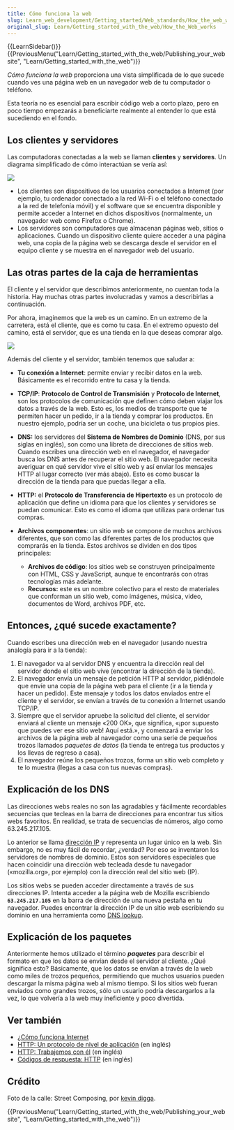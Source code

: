 ```yaml
---
title: Cómo funciona la web
slug: Learn_web_development/Getting_started/Web_standards/How_the_web_works
original_slug: Learn/Getting_started_with_the_web/How_the_Web_works
---
```


{{LearnSidebar()}}{{PreviousMenu("Learn/Getting_started_with_the_web/Publishing_your_website", "Learn/Getting_started_with_the_web")}}

_Cómo funciona la web_ proporciona una vista simplificada de lo que sucede cuando ves una página web en un navegador web de tu computador o teléfono.

Esta teoría no es esencial para escribir código web a corto plazo, pero en poco tiempo empezarás a beneficiarte realmente al entender lo que está sucediendo en el fondo.

## Los clientes y servidores

Las computadoras conectadas a la web se llaman **clientes** y **servidores**. Un diagrama simplificado de cómo interactúan se vería así:

![](simple-client-server.png)

- Los clientes son dispositivos de los usuarios conectados a Internet (por ejemplo, tu ordenador conectado a la red Wi-Fi o el teléfono conectado a la red de telefonía móvil) y el software que se encuentra disponible y permite acceder a Internet en dichos dispositivos (normalmente, un navegador web como Firefox o Chrome).
- Los servidores son computadores que almacenan páginas web, sitios o aplicaciones. Cuando un dispositivo cliente quiere acceder a una página web, una copia de la página web se descarga desde el servidor en el equipo cliente y se muestra en el navegador web del usuario.

## Las otras partes de la caja de herramientas

El cliente y el servidor que describimos anteriormente, no cuentan toda la historia. Hay muchas otras partes involucradas y vamos a describirlas a continuación.

Por ahora, imaginemos que la web es un camino. En un extremo de la carretera, está el cliente, que es como tu casa. En el extremo opuesto del camino, está el servidor, que es una tienda en la que deseas comprar algo.

![](road.jpg)

Además del cliente y el servidor, también tenemos que saludar a:

- **Tu conexión a Internet**: permite enviar y recibir datos en la web. Básicamente es el recorrido entre tu casa y la tienda.
- **TCP/IP**: **Protocolo de Control de Transmisión** y **Protocolo de Internet**, son los protocolos de comunicación que definen cómo deben viajar los datos a través de la web. Esto es, los medios de transporte que te permiten hacer un pedido, ir a la tienda y comprar los productos. En nuestro ejemplo, podría ser un coche, una bicicleta o tus propios pies.
- **DNS:** los servidores del **Sistema de Nombres de Dominio** (DNS, por sus siglas en inglés), son como una libreta de direcciones de sitios web. Cuando escribes una dirección web en el navegador, el navegador busca los DNS antes de recuperar el sitio web. El navegador necesita averiguar en qué servidor vive el sitio web y así enviar los mensajes HTTP al lugar correcto (ver más abajo). Esto es como buscar la dirección de la tienda para que puedas llegar a ella.
- **HTTP:** el **Protocolo de Transferencia de Hipertexto** es un protocolo de aplicación que define un idioma para que los clientes y servidores se puedan comunicar. Esto es como el idioma que utilizas para ordenar tus compras.

- **Archivos componentes**: un sitio web se compone de muchos archivos diferentes, que son como las diferentes partes de los productos que comprarás en la tienda. Estos archivos se dividen en dos tipos principales:
  - **Archivos de código**: los sitios web se construyen principalmente con HTML, CSS y JavaScript, aunque te encontrarás con otras tecnologías más adelante.
  - **Recursos:** este es un nombre colectivo para el resto de materiales que conforman un sitio web, como imágenes, música, video, documentos de Word, archivos PDF, etc.

## Entonces, ¿qué sucede exactamente?

Cuando escribes una dirección web en el navegador (usando nuestra analogía para ir a la tienda):

1. El navegador va al servidor DNS y encuentra la dirección real del servidor donde el sitio web vive (encontrar la dirección de la tienda).
2. El navegador envía un mensaje de petición HTTP al servidor, pidiéndole que envíe una copia de la página web para el cliente (ir a la tienda y hacer un pedido). Este mensaje y todos los datos enviados entre el cliente y el servidor, se envían a través de tu conexión a Internet usando TCP/IP.
3. Siempre que el servidor apruebe la solicitud del cliente, el servidor enviará al cliente un mensaje «200 OK», que significa, «¡por supuesto que puedes ver ese sitio web! Aquí está.», y comenzará a enviar los archivos de la página web al navegador como una serie de pequeños trozos llamados _paquetes de datos_ (la tienda te entrega tus productos y los llevas de regreso a casa).
4. El navegador reúne los pequeños trozos, forma un sitio web completo y te lo muestra (llegas a casa con tus nuevas compras).

## Explicación de los DNS

Las direcciones webs reales no son las agradables y fácilmente recordables secuencias que tecleas en la barra de direcciones para encontrar tus sitios webs favoritos. En realidad, se trata de secuencias de números, algo como 63.245.217.105.

Lo anterior se llama [dirección IP](/es/docs/Glossary/IP_Address) y representa un lugar único en la web. Sin embargo, no es muy fácil de recordar, ¿verdad? Por eso se inventaron los servidores de nombres de dominio. Estos son servidores especiales que hacen coincidir una dirección web tecleada desde tu navegador («mozilla.org», por ejemplo) con la dirección real del sitio web (IP).

Los sitios webs se pueden acceder directamente a través de sus direcciones IP. Intenta acceder a la página web de Mozilla escribiendo **`63.245.217.105`** en la barra de dirección de una nueva pestaña en tu navegador. Puedes encontrar la dirección IP de un sitio web escribiendo su dominio en una herramienta como [DNS lookup](https://www.nslookup.io/website-to-ip-lookup/).

## Explicación de los paquetes

Anteriormente hemos utilizado el término _**paquetes**_ para describir el formato en que los datos se envían desde el servidor al cliente. ¿Qué significa esto? Básicamente, que los datos se envían a través de la web como miles de trozos pequeños, permitiendo que muchos usuarios pueden descargar la misma página web al mismo tiempo. Si los sitios web fueran enviados como grandes trozos, sólo un usuario podría descargarlos a la vez, lo que volvería a la web muy ineficiente y poco divertida.

## Ver también

- [¿Cómo funciona Internet](/es/docs/Learn_web_development/Howto/Web_mechanics/How_does_the_Internet_work)
- [HTTP: Un protocolo de nivel de aplicación](https://dev.opera.com/articles/http-basic-introduction/) (en inglés)
- [HTTP: Trabajemos con él](https://dev.opera.com/articles/http-lets-get-it-on/) (en inglés)
- [Códigos de respuesta: HTTP](https://dev.opera.com/articles/http-response-codes/) (en inglés)

## Crédito

Foto de la calle: Street Composing, por [kevin digga](https://www.pinterest.com/kevindigga/).

{{PreviousMenu("Learn/Getting_started_with_the_web/Publishing_your_website", "Learn/Getting_started_with_the_web")}}
